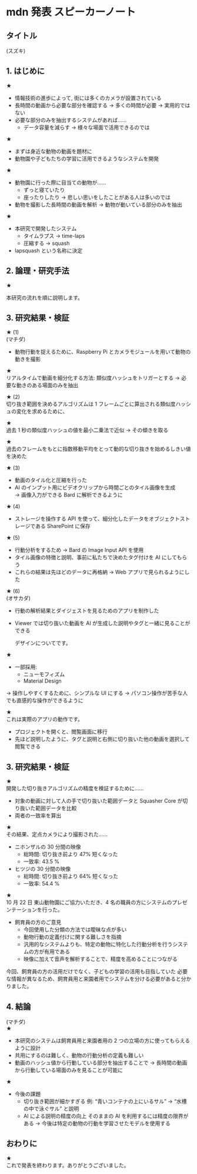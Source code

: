 # mdn 発表 スピーカーノート

## タイトル

(スズキ)

## 1. はじめに

★

- 情報技術の進歩によって, 街には多くのカメラが設置されている
- 長時間の動画から必要な部分を確認する → 多くの時間が必要 → 実用的ではない
- 必要な部分のみを抽出するシステムがあれば……
  - データ容量を減らす → 様々な場面で活用できるのでは

★

- まずは身近な動物の動画を題材に
- 動物園や子どもたちの学習に活用できるようなシステムを開発

★

- 動物園に行った際に目当ての動物が……
  - ずっと寝ていたり
  - 座ったりしたり
    → 悲しい思いをしたことがある人は多いのでは
- 動物を撮影した長時間の動画を解析 → 動物が動いている部分のみを抽出

★

- 本研究で開発したシステム
  - タイムラプス → time-laps
  - 圧縮する → squash
- lapsquash という名称に決定

## 2. 論理・研究手法

★

<!-- 全体図 -->

本研究の流れを順に説明します。

## 3. 研究結果・検証

★ (1)  
(マチダ)

- 動物行動を捉えるために、Raspberry Pi とカメラモジュールを用いて動物の動きを撮影

★  
リアルタイムで動画を細分化する方法:
類似度ハッシュをトリガーとする → 必要な動きのある場面のみを抽出

★ (2)  
切り抜き範囲を決めるアルゴリズムは 1 フレームごとに算出される類似度ハッシュの変化を求めるために、

★  
過去 1 秒の類似度ハッシュの値を最小二乗法で近似 → その傾きを取る

★  
過去のフレームをもとに指数移動平均をとって動的な切り抜きを始めるしきい値を決めた

★ (3)

- 動画のタイル化と圧縮を行った
- AI のインプット用にビデオクリップから時間ごとのタイル画像を生成  
  → 画像入力ができる Bard に解析できるように

★ (4)

- ストレージを操作する API を使って、細分化したデータをオブジェクトストレージである SharePoint に保存

★ (5)

- 行動分析をするため → Bard の Image Input API を使用
- タイル画像の特徴と説明、事前に私たちで決めたタグ付けを AI にしてもらう
- これらの結果は先ほどのデータに再格納 → Web アプリで見られるようにした

★ (6)  
(オサカダ)

- 行動の解析結果とダイジェストを見るためのアプリを制作した
- Viewer では切り抜いた動画を AI が生成した説明やタグと一緒に見ることができる

  デザインについてです。

★

- 一部採用:
  - ニューモフィズム
  - Material Design

→ 操作しやすくするために、シンプルな UI にする → パソコン操作が苦手な人でも直感的な操作ができるように

★  
これは実際のアプリの動作です。

- プロジェクトを開くと、閲覧画面に移行
- 先ほど説明したように、タグと説明と右側に切り抜いた他の動画を選択して閲覧できる

## 3. 研究結果・検証

★  
開発した切り抜きアルゴリズムの精度を検証するために……

- 対象の動画に対して人の手で切り抜いた範囲データと Squasher Core が切り抜いた範囲データを比較
- 両者の一致率を算出

★  
その結果、定点カメラにより撮影された……

- ニホンザルの 30 分間の映像
  - 総時間: 切り抜き前より 47% 短くなった
  - 一致率: 43.5 %
- ヒツジの 30 分間の映像
  - 総時間: 切り抜き前より 64% 短くなった
  - 一致率: 54.4 %

★  
10 月 22 日 東山動物園にご協力いただき、4 名の職員の方にシステムのプレゼンテーションを行った。

- 飼育員の方のご意見
  - 今回使用した分類の方法では曖昧な点が多い
  - 動物行動の定義付けに関する難しさを指摘
  - 汎用的なシステムよりも、特定の動物に特化した行動分析を行うシステムの方が有用である
  - 映像に加えて音声を解析することで、精度を高めることにつながる

今回、飼育員の方の活用だけでなく、子どもの学習の活用も目指していた
必要な情報が異なるため、飼育員用と来園者用でシステムを分ける必要があると分かりました。

## 4. 結論

(マチダ)  
★

- 本研究のシステムは飼育員用と来園者用の 2 つの立場の方に使ってもらえるように設計
- 共用にするのは難しく、動物の行動分析の定義も難しい
- 動画のハッシュ値から行動している部分を抽出することで
  → 長時間の動画から行動している場面のみを見ることが可能に

★

- 今後の課題
  - 切り抜き範囲が細かすぎる
    例: “青いコンテナの上にいるサル” → “水槽の中で泳ぐサル” と説明
  - AI による説明の精度の向上
    そのままの AI を利用するには精度の限界がある
    → 今後は特定の動物の行動を学習させたモデルを使用する

## おわりに

★  
これで発表を終わります。ありがとうございました。
